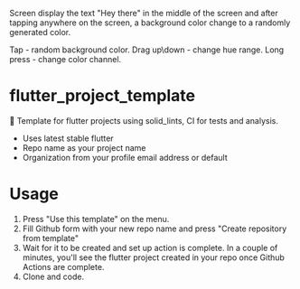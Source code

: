 Screen display the text "Hey there" in the middle of the screen and
after tapping anywhere on the screen, a background color change to a
randomly generated color.

Tap - random background color.
Drag up\down - change hue range.
Long press - change color channel.

# flutter_project_template
📖 Template for flutter projects using solid_lints, CI for tests and analysis.

- Uses latest stable flutter
- Repo name as your project name
- Organization from your profile email address or default

# Usage
1. Press "Use this template" on the menu.
2. Fill Github form with your new repo name and press "Create repository from template"
3. Wait for it to be created and set up action is complete. In a couple of minutes, you'll see the flutter project created in your repo once Github Actions are complete.
4. Clone and code.
